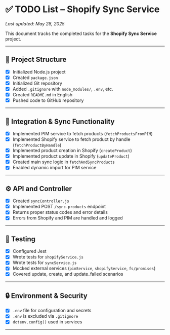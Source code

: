 # ✅ TODO List – Shopify Sync Service

_Last updated: May 28, 2025_

This document tracks the completed tasks for the **Shopify Sync Service** project.

---

## 📁 Project Structure
- [x] Initialized Node.js project
- [x] Created `package.json`
- [x] Initialized Git repository
- [x] Added `.gitignore` with `node_modules/`, `.env`, etc.
- [x] Created `README.md` in English
- [x] Pushed code to GitHub repository

---

## 🔌 Integration & Sync Functionality
- [x] Implemented PIM service to fetch products (`fetchProductsFromPIM`)
- [x] Implemented Shopify service to fetch product by handle (`fetchProductByHandle`)
- [x] Implemented product creation in Shopify (`createProduct`)
- [x] Implemented product update in Shopify (`updateProduct`)
- [x] Created main sync logic in `fetchAndSyncProducts`
- [x] Enabled dynamic import for PIM service

---

## ⚙️ API and Controller
- [x] Created `syncController.js`
- [x] Implemented POST `/sync-products` endpoint
- [x] Returns proper status codes and error details
- [x] Errors from Shopify and PIM are handled and logged

---

## 🧪 Testing
- [x] Configured Jest
- [x] Wrote tests for `shopifyService.js`
- [x] Wrote tests for `syncService.js`
- [x] Mocked external services (`pimService`, `shopifyService`, `fs/promises`)
- [x] Covered update, create, and update_failed scenarios

---

## 🔒 Environment & Security
- [x] `.env` file for configuration and secrets
- [x] `.env` is excluded via `.gitignore`
- [x] `dotenv.config()` used in services

---
